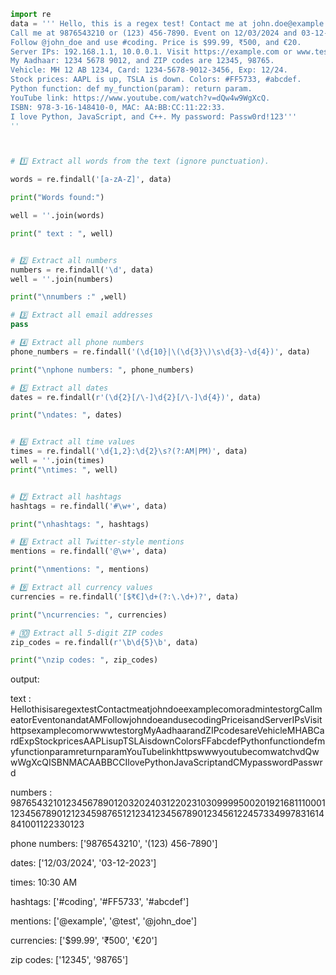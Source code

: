 ```python
import re
data = ''' Hello, this is a regex test! Contact me at john.doe@example.com or admin@test.org. 
Call me at 9876543210 or (123) 456-7890. Event on 12/03/2024 and 03-12-2023 at 10:30 AM. 
Follow @john_doe and use #coding. Price is $99.99, ₹500, and €20. 
Server IPs: 192.168.1.1, 10.0.0.1. Visit https://example.com or www.test.org.
My Aadhaar: 1234 5678 9012, and ZIP codes are 12345, 98765. 
Vehicle: MH 12 AB 1234, Card: 1234-5678-9012-3456, Exp: 12/24.
Stock prices: AAPL is up, TSLA is down. Colors: #FF5733, #abcdef.
Python function: def my_function(param): return param. 
YouTube link: https://www.youtube.com/watch?v=dQw4w9WgXcQ.
ISBN: 978-3-16-148410-0, MAC: AA:BB:CC:11:22:33. 
I love Python, JavaScript, and C++. My password: Passw0rd!123'''
''



# 1️⃣ Extract all words from the text (ignore punctuation).

words = re.findall('[a-zA-Z]', data)

print("Words found:")

well = ''.join(words)

print(" text : ", well)


# 2️⃣ Extract all numbers
numbers = re.findall('\d', data)
well = ''.join(numbers)

print("\nnumbers :" ,well)

# 3️⃣ Extract all email addresses
pass

# 4️⃣ Extract all phone numbers
phone_numbers = re.findall('(\d{10}|\(\d{3}\)\s\d{3}-\d{4})', data)

print("\nphone numbers: ", phone_numbers)

# 5️⃣ Extract all dates
dates = re.findall(r'(\d{2}[/\-]\d{2}[/\-]\d{4})', data)

print("\ndates: ", dates)


# 6️⃣ Extract all time values
times = re.findall('\d{1,2}:\d{2}\s?(?:AM|PM)', data)
well = ''.join(times)
print("\ntimes: ", well)


# 7️⃣ Extract all hashtags
hashtags = re.findall('#\w+', data)

print("\nhashtags: ", hashtags)

# 8️⃣ Extract all Twitter-style mentions
mentions = re.findall('@\w+', data)

print("\nmentions: ", mentions)

# 9️⃣ Extract all currency values
currencies = re.findall('[$₹€]\d+(?:\.\d+)?', data)

print("\ncurrencies: ", currencies)

# 🔟 Extract all 5-digit ZIP codes
zip_codes = re.findall(r'\b\d{5}\b', data)

print("\nzip codes: ", zip_codes)


```

output:

 text :  HellothisisaregextestContactmeatjohndoeexamplecomoradmintestorgCallmeatorEventonandatAMFollowjohndoeandusecodingPriceisandServerIPsVisithttpsexamplecomorwwwtestorgMyAadhaarandZIPcodesareVehicleMHABCardExpStockpricesAAPLisupTSLAisdownColorsFFabcdefPythonfunctiondefmyfunctionparamreturnparamYouTubelinkhttpswwwyoutubecomwatchvdQwwWgXcQISBNMACAABBCCIlovePythonJavaScriptandCMypasswordPasswrd

numbers : 9876543210123456789012032024031220231030999950020192168111000112345678901212345987651212341234567890123456122457334997831614841001122330123

phone numbers:  ['9876543210', '(123) 456-7890']

dates:  ['12/03/2024', '03-12-2023']

times:  10:30 AM

hashtags:  ['#coding', '#FF5733', '#abcdef']

mentions:  ['@example', '@test', '@john_doe']

currencies:  ['$99.99', '₹500', '€20']

zip codes:  ['12345', '98765']
